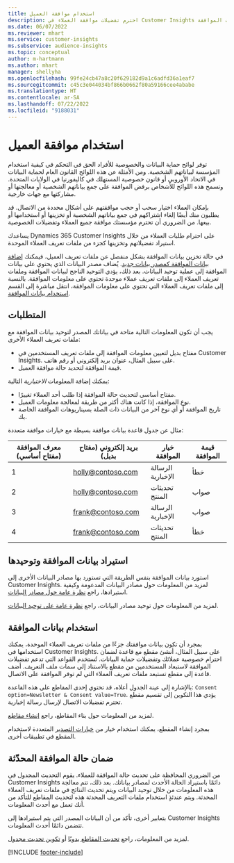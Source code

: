 ```yaml
---
title: استخدام موافقة العميل
description: احترم تفضيلات موافقة العملاء في Customer Insights عن طريق استيراد بيانات الموافقة.
ms.date: 06/07/2022
ms.reviewer: mhart
ms.service: customer-insights
ms.subservice: audience-insights
ms.topic: conceptual
author: m-hartmann
ms.author: mhart
manager: shellyha
ms.openlocfilehash: 99fe24cb47a8c20f629182d9a1c6adfd36a1eaf7
ms.sourcegitcommit: c45c3e044034bf866b0662f80a59166cee4ababe
ms.translationtype: HT
ms.contentlocale: ar-SA
ms.lasthandoff: 07/22/2022
ms.locfileid: "9188031"
---
```

# <a name="use-customer-consent"></a>استخدام موافقة العميل

توفر لوائح حماية البيانات والخصوصية للأفراد الحق في التحكم في كيفية استخدام المؤسسة لبياناتهم الشخصية. ومن الأمثلة عن هذه اللوائح القانون العام لحماية البيانات في الاتحاد الأوروبي أو قانون خصوصية المستهلك في كاليفورنيا في الولايات المتحدة. وتسمح هذه اللوائح للأشخاص برفض الموافقة على جمع بياناتهم الشخصية أو معالجتها أو مشاركتها مع جهات خارجية.  

بإمكان العملاء اختيار سحب أو حجب موافقتهم على أشكال محددة من الاتصال. قد يطلبون منك أيضًا إلغاء اشتراكهم في جمع بياناتهم الشخصية أو تخزينها أو استخدامها أو بيعها. من الضروري أن تحترم مؤسستك موافقة جميع العملاء وتفضيلات الخصوصية.  

يساعدك Dynamics 365 Customer Insights على احترام طلبات العملاء من خلال استيراد تفضيلاتهم وتخزينها كجزء من ملفات تعريف العملاء الموحدة.

في حالة تخزين بيانات الموافقة بشكل منفصل عن ملفات تعريف العميل، فيمكنك [إضافة بيانات الموافقة كمصدر بيانات جديد](#import-and-unify-consent-data). يُضاف مصدر البيانات الذي يحتوي على بيانات الموافقة إلى عملية توحيد البيانات. بعد ذلك، يؤدي التوحيد الناجح لبيانات الموافقة وملفات تعريف العملاء إلى ملفات تعريف عملاء موحدة تحتوي على معلومات الموافقة. بالنسبة إلى ملفات تعريف العملاء التي تحتوي على معلومات الموافقة، انتقل مباشرة إلى القسم [استخدام بيانات الموافقة](#use-consent-data).

## <a name="prerequisites"></a>المتطلبات

يجب أن تكون المعلومات التالية متاحة في بياناتك المصدر لتوحيد بيانات الموافقة مع ملفات تعريف العملاء الأخرى:

- مفتاح بديل لتعيين معلومات الموافقة إلى ملفات تعريف المستخدمين في Customer Insights. على سبيل المثال، عنوان بريد إلكتروني أو رقم هاتف.
- قيمة الموافقة لتحديد حالة موافقة العميل.

يمكنك إضافة المعلومات *الاختيارية* التالية:

- مفتاح أساسي لتحديث حالة الموافقة إذا طلب أحد العملاء تغييرًا.
- نوع الموافقة، إذا كانت هناك أكثر من طريقة لمعالجة معلومات العميل.
- تاريخ الموافقة أو أي نوع آخر من البيانات ذات الصلة بسيناريوهات الموافقة الخاصة بك.

مثال عن جدول قاعدة بيانات موافقة بسيطة مع خيارات موافقة متعددة:

|معرف الموافقة (مفتاح أساسي)   |بريد إلكتروني (مفتاح بديل)  |خيار الموافقة  |قيمة الموافقة  |
|---------|---------|---------|---------|
|1     |  holly@contoso.com       |  الرسالة الإخبارية       |  خطأ       |
|2     |  holly@contoso.com       |  تحديثات المنتج       |  صواب       |
|3     |  frank@contoso.com       |  الرسالة الإخبارية       | صواب        |
|4    |  frank@contoso.com       |  تحديثات المنتج       |  خطأ       |

## <a name="import-and-unify-consent-data"></a>استيراد بيانات الموافقة وتوحيدها

استورد بيانات الموافقة بنفس الطريقة التي تستورد بها مصادر البيانات الأخرى إلى Customer Insights. لمزيد من المعلومات حول مصادر البيانات المدعومة وكيفية استيرادها، راجع [نظرة عامة حول مصادر البيانات](data-sources.md).

لمزيد من المعلومات حول توحيد مصادر البيانات، راجع [نظرة عامة على توحيد البيانات](data-unification.md).

## <a name="use-consent-data"></a>استخدام بيانات الموافقة

بمجرد أن تكون بيانات موافقتك جزءًا من ملفات تعريف العملاء الموحدة، يمكنك استخدامها في Customer Insights. على سبيل المثال، أنشئ مقطع مع قاعدة لضمان احترام خصوصية عملائك وتفضيلات حماية البيانات. تُستخدم القواعد التي تدعم تفضيلات الموافقة لاستبعاد المستخدمين من مقطع بالاستناد إلى سمات ملف التعريف. أضف قاعدة إلى مقطع تستبعد ملفات تعريف العملاء التي لم توفر الموافقة على الاتصال.

بالإشارة إلى عينة الجدول أعلاه، قد تحتوي إحدى المقاطع على هذه القاعدة: `Consent option=Newsletter & Consent value=True`. يؤدي هذا التكوين إلى تقسيم مقطع تحترم تفضيلات الاتصال لإرسال رسالة إخبارية.

لمزيد من المعلومات حول بناء المقاطع، راجع [إنشاء مقاطع](segment-builder.md).

بمجرد إنشاء المقطع، يمكنك استخدام خيار من [خيارات التصدير](export-destinations.md) المتعددة لاستخدام المقطع في تطبيقات أخرى.

## <a name="ensure-updated-consent-status"></a>ضمان حالة الموافقة المحدّثة

من الضروري المحافظة على تحديث حالة الموافقة للعملاء. يقوم التحديث المجدول في Customer Insights دائمًا باستيراد الحالة الأحدث لمصادر بياناتك. بعد ذلك، تتم معالجة هذه المعلومات من خلال توحيد البيانات ويتم تحديث النتائج في ملفات تعريف العملاء المحدثة. ويتم عندئذٍ استخدام ملفات التعريف المحدثة هذه لتحديث المقاطع للتأكد من أنك تعمل مع أحدث المعلومات.

بتعابير أخرى، تأكد من أن البيانات المصدر التي يتم استيرادها إلى Customer Insights تتضمن دائمًا أحدث المعلومات.

لمزيد من المعلومات، راجع [تحديث المقاطع يدويًا](segments.md#refresh-segments) أو [تكوين تحديث مجدول](system.md#schedule-tab).

[!INCLUDE [footer-include](includes/footer-banner.md)]
